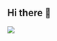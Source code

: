 ## Hi there 👋
<div>
  <img src="https://img.shields.io/badge/discord-5865F2?style=flat-square&logo=discord&logoColor=white"/>
</div>
